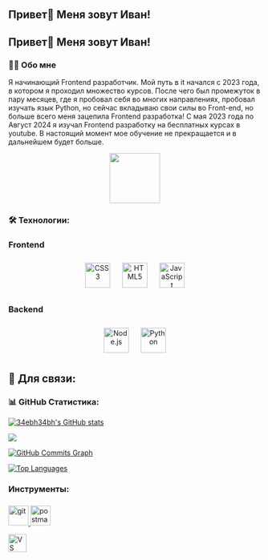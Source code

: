 ## Привет👋 Меня зовут Иван!

## Привет👋 Меня зовут Иван!

### 👩‍💻 Обо мне
Я начинающий Frontend разработчик. Мой путь в it начался с 2023 года, в котором я проходил множество курсов. После чего был промежуток в пару месяцев, где я пробовал себя во многих направлениях, пробовал изучать язык Python, но сейчас вкладываю свои силы во Front-end, но больше всего меня зацепила Frontend разработка! С мая 2023 года по Август 2024 я изучал Frontend разработку на бесплатных курсах в youtube. В настоящий момент мое обучение не прекращается и в дальнейшем будет больше.

<div id="header" align="center">
  <img src="https://media.giphy.com/media/M9gbBd9nbDrOTu1Mqx/giphy.gif" width="100"/>
</div>
<img src="https://komarev.com/ghpvc/?username=your-github-username&style=flat-square&color=blue" alt=""/>

### 🛠 Технологии:
### Frontend  
<div align="center">  
<a href="https://www.w3schools.com/css/" target="_blank"><img style="margin: 10px" src="https://profilinator.rishav.dev/skills-assets/css3-original-wordmark.svg" alt="CSS3" height="50" /></a>  
<a href="https://en.wikipedia.org/wiki/HTML5" target="_blank"><img style="margin: 10px" src="https://profilinator.rishav.dev/skills-assets/html5-original-wordmark.svg" alt="HTML5" height="50" /></a>  
<a href="https://www.javascript.com/" target="_blank"><img style="margin: 10px" src="https://profilinator.rishav.dev/skills-assets/javascript-original.svg" alt="JavaScript" height="50" /></a>  
</div>

</td><td valign="top" width="33%">



### Backend  
<div align="center">  
<a href="https://nodejs.org/" target="_blank"><img style="margin: 10px" src="https://profilinator.rishav.dev/skills-assets/nodejs-original-wordmark.svg" alt="Node.js" height="50" /></a>  
<a href="https://www.python.org/" target="_blank"><img style="margin: 10px" src="https://profilinator.rishav.dev/skills-assets/python-original.svg" alt="Python" height="50" /></a>  
</div>

## 🔗 Для связи:

### 📊 GitHub  Статистика:
<a href="http://www.github.com/34ebh34bh"><img src="https://github-readme-stats.vercel.app/api?username=34ebh34bh&show_icons=true&hide=&count_private=true&title_color=0891b2&text_color=ffffff&icon_color=0891b2&bg_color=1c1917&hide_border=true&show_icons=true" alt="34ebh34bh's GitHub stats" /></a>

<a href="http://www.github.com/34ebh34bh"><img src="https://github-readme-streak-stats.herokuapp.com/?user=34ebh34bh&stroke=ffffff&background=1c1917&ring=0891b2&fire=0891b2&currStreakNum=ffffff&currStreakLabel=0891b2&sideNums=ffffff&sideLabels=ffffff&dates=ffffff&hide_border=true" /></a>

<a href="http://www.github.com/34ebh34bh"><img src="https://github-readme-activity-graph.cyclic.app/graph?username=34ebh34bh&bg_color=1c1917&color=ffffff&line=0891b2&point=ffffff&area_color=1c1917&area=true&hide_border=true&custom_title=GitHub%20Commits%20Graph" alt="GitHub Commits Graph" /></a>

<a href="https://github.com/34ebh34bh" align="left"><img src="https://github-readme-stats.vercel.app/api/top-langs/?username=34ebh34bh&langs_count=10&title_color=0891b2&text_color=ffffff&icon_color=0891b2&bg_color=1c1917&hide_border=true&locale=en&custom_title=Top%20%Languages" alt="Top Languages" /></a>

### Инструменты:
<h3 align="left"></h3>
<p align="left"> <a href="https://git-scm.com/" target="_blank" rel="noreferrer"> <img src="https://www.vectorlogo.zone/logos/git-scm/git-scm-icon.svg" alt="git" width="40" height="40"/> </a> <a href="https://postman.com" target="_blank" rel="noreferrer"> <img src="https://www.vectorlogo.zone/logos/getpostman/getpostman-icon.svg" alt="postman" width="40" height="40"/> </a> </p>
<p align="left">

<a href="https://code.visualstudio.com/" target="_blank" rel="noreferrer"><img src="https://raw.githubusercontent.com/danielcranney/readme-generator/main/public/icons/skills/visualstudiocode.svg" width="36" height="36" alt="VS Code" /></a>
</p>


